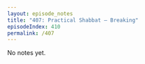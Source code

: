 ```yaml
---
layout: episode_notes
title: "407: Practical Shabbat — Breaking"
episodeIndex: 410
permalink: /407
---
```

No notes yet.
